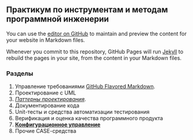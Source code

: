 ## Практикум по инструментам и методам программной инженерии

You can use the [editor on GitHub](https://github.com/olgmina/SWEngineering-technics.github.io/edit/gh-pages/index.md) to maintain and preview the content for your website in Markdown files.

Whenever you commit to this repository, GitHub Pages will run [Jekyll](https://jekyllrb.com/) to rebuild the pages in your site, from the content in your Markdown files.

### Разделы

1. Управление требованиями [GitHub Flavored Markdown](https://guides.github.com/features/mastering-markdown/).
2. Проектирование с UML 
3. [_Паттерны проектирования_](https://sites.google.com/view/study-pattern/%D0%B3%D0%BB%D0%B0%D0%B2%D0%BD%D0%B0%D1%8F/%D0%B7%D0%B0%D0%B4%D0%B0%D1%87%D0%B8).
4. Документирование кода
5. Unit-тесты и средства автоматизации тестирования
6. Верификация и оценка качества программного продукта
7. [**Конфигурационное управление**](https://github.com/olgmina/SWEngineering-technics.github.io/blob/61f0ee3b596c8f762d5afd121c5a8e380c70f928/CM.md)
8. Прочие CASE-cредства

